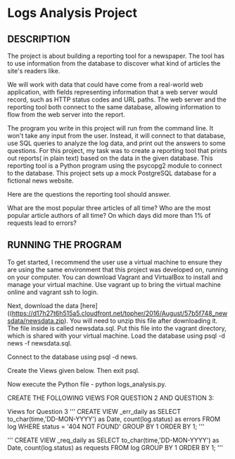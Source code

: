 # Logs Analysis Project
## DESCRIPTION

The project is about building a reporting tool for a newspaper. The tool has to use information from the database to discover what kind of articles the site's readers like.

We will work with data that could have come from a real-world web application, with fields representing information that a web server would record, such as HTTP status codes and URL paths. The web server and the reporting tool both connect to the same database, allowing information to flow from the web server into the report.



The program you write in this project will run from the command line. It won't take any input from the user. Instead, it will connect to that database, use SQL queries to analyze the log data, and print out the answers to some questions.
For this project, my task was to create a reporting tool that prints out reports( in plain text) based on the data in the given database. This reporting tool is a Python program using the psycopg2 module to connect to the database. This project sets up a mock PostgreSQL database for a fictional news website. 

Here are the questions the reporting tool should answer.

What are the most popular three articles of all time?
Who are the most popular article authors of all time?
On which days did more than 1% of requests lead to errors?

## RUNNING THE PROGRAM
To get started, I recommend the user use a virtual machine to ensure they are using the same environment that this project was developed on, running on your computer. You can download Vagrant and VirtualBox to install and manage your virtual machine. Use vagrant up to bring the virtual machine online and vagrant ssh to login.


Next, download the data [here]((https://d17h27t6h515a5.cloudfront.net/topher/2016/August/57b5f748_newsdata/newsdata.zip). You will need to unzip this file after downloading it. The file inside is called newsdata.sql. Put this file into the vagrant directory, which is shared with your virtual machine.
Load the database using psql -d news -f newsdata.sql.

Connect to the database using psql -d news.

Create the Views given below. Then exit psql.

Now execute the Python file - python logs_analysis.py.

CREATE THE FOLLOWING VIEWS FOR QUESTION 2 AND QUESTION 3:

Views for Question 3
'''
CREATE VIEW _err_daily as 
	SELECT to_char(time,'DD-MON-YYYY') as Date, count(log.status) as errors
	FROM log
   	WHERE status = '404 NOT FOUND'
   	GROUP BY 1
	ORDER BY 1;
'''

'''
CREATE VIEW _req_daily as 
	SELECT to_char(time,'DD-MON-YYYY') as Date, count(log.status) as requests
	FROM log
	GROUP BY 1
	ORDER BY 1;
'''
